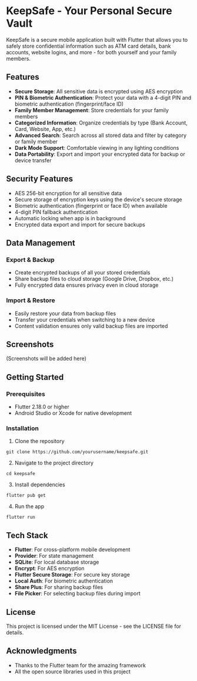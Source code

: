 # KeepSafe - Your Personal Secure Vault

KeepSafe is a secure mobile application built with Flutter that allows you to safely store confidential information such as ATM card details, bank accounts, website logins, and more - for both yourself and your family members.

## Features

- **Secure Storage**: All sensitive data is encrypted using AES encryption
- **PIN & Biometric Authentication**: Protect your data with a 4-digit PIN and biometric authentication (fingerprint/face ID)
- **Family Member Management**: Store credentials for your family members
- **Categorized Information**: Organize credentials by type (Bank Account, Card, Website, App, etc.)
- **Advanced Search**: Search across all stored data and filter by category or family member
- **Dark Mode Support**: Comfortable viewing in any lighting conditions
- **Data Portability**: Export and import your encrypted data for backup or device transfer

## Security Features

- AES 256-bit encryption for all sensitive data
- Secure storage of encryption keys using the device's secure storage
- Biometric authentication (fingerprint or face ID) when available
- 4-digit PIN fallback authentication
- Automatic locking when app is in background
- Encrypted data export and import for secure backups

## Data Management

### Export & Backup
- Create encrypted backups of all your stored credentials
- Share backup files to cloud storage (Google Drive, Dropbox, etc.)
- Fully encrypted data ensures privacy even in cloud storage

### Import & Restore
- Easily restore your data from backup files
- Transfer your credentials when switching to a new device
- Content validation ensures only valid backup files are imported

## Screenshots

(Screenshots will be added here)

## Getting Started

### Prerequisites

- Flutter 2.18.0 or higher
- Android Studio or Xcode for native development

### Installation

1. Clone the repository
```
git clone https://github.com/yourusername/keepsafe.git
```

2. Navigate to the project directory
```
cd keepsafe
```

3. Install dependencies
```
flutter pub get
```

4. Run the app
```
flutter run
```

## Tech Stack

- **Flutter**: For cross-platform mobile development
- **Provider**: For state management
- **SQLite**: For local database storage
- **Encrypt**: For AES encryption
- **Flutter Secure Storage**: For secure key storage
- **Local Auth**: For biometric authentication
- **Share Plus**: For sharing backup files
- **File Picker**: For selecting backup files during import

## License

This project is licensed under the MIT License - see the LICENSE file for details.

## Acknowledgments

- Thanks to the Flutter team for the amazing framework
- All the open source libraries used in this project 